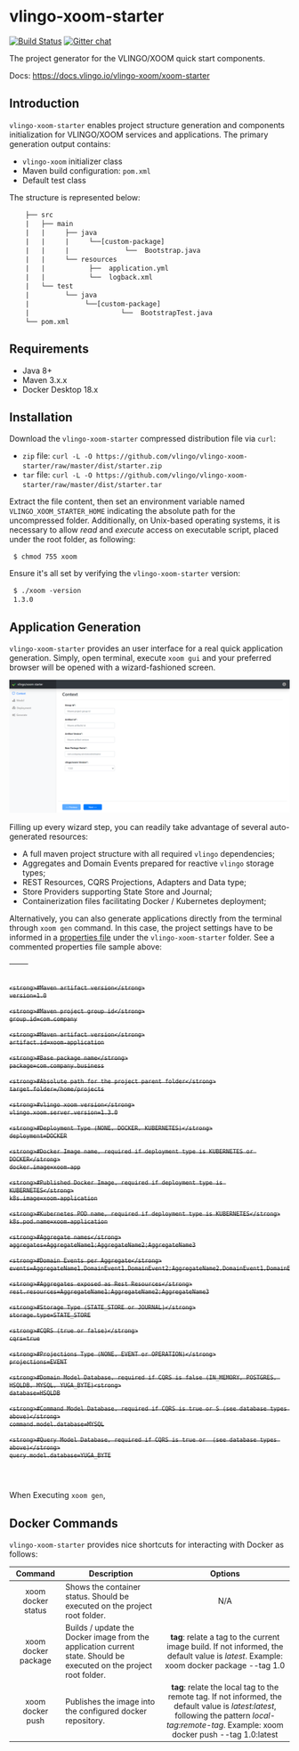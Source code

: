 # vlingo-xoom-starter

[![Build Status](https://travis-ci.org/vlingo/vlingo-xoom-starter.svg?branch=master)](https://travis-ci.org/vlingo/vlingo-xoom-starter) [![Gitter chat](https://badges.gitter.im/gitterHQ/gitter.png)](https://gitter.im/vlingo-platform-java/community/)

The project generator for the VLINGO/XOOM quick start components.

Docs: https://docs.vlingo.io/vlingo-xoom/xoom-starter

## Introduction
`vlingo-xoom-starter` enables project structure generation and components initialization for VLINGO/XOOM services and applications. The primary generation output contains: 
* `vlingo-xoom` initializer class
* Maven build configuration: `pom.xml`
* Default test class

The structure is represented below: 

```
    ├── src
    |   ├── main
    |   |     ├── java 
    |   |     |     └──[custom-package]
    |   |     |              └──  Bootstrap.java
    |   |     └── resources 
    |   |           ├──  application.yml
    |   |           └──  logback.xml  
    |   └── test
    |         └── java 
    |              └──[custom-package]
    |                       └──  BootstrapTest.java
    └── pom.xml                
```

## Requirements
* Java 8+
* Maven 3.x.x
* Docker Desktop 18.x

## Installation 

Download the `vlingo-xoom-starter` compressed distribution file via `curl`:

* `zip` file: `curl -L -O https://github.com/vlingo/vlingo-xoom-starter/raw/master/dist/starter.zip`
* `tar` file: `curl -L -O https://github.com/vlingo/vlingo-xoom-starter/raw/master/dist/starter.tar`

Extract the file content, then set an environment variable named `VLINGO_XOOM_STARTER_HOME` indicating the absolute path for the uncompressed folder. Additionally, on Unix-based operating systems, it is necessary to allow _read_ and _execute_ access on executable script, placed under the root folder, as following:

``` 
 $ chmod 755 xoom
```

Ensure it's all set by verifying the `vlingo-xoom-starter` version:

``` 
 $ ./xoom -version
 1.3.0
```

## Application Generation 

`vlingo-xoom-starter` provides an user interface for a real quick application generation. Simply, open terminal, execute `xoom gui` and your preferred browser will be opened with a wizard-fashioned screen. 

![screen-sample-image](https://github.com/vlingo/vlingo-xoom-starter/blob/master/user-interface/src/assets/img/screen-sample.png)
     
Filling up every wizard step, you can readily take advantage of several auto-generated resources:
* A full maven project structure with all required `vlingo` dependencies;
* Aggregates and Domain Events prepared for reactive `vlingo` storage types;
* REST Resources, CQRS Projections, Adapters and Data type;
* Store Providers supporting State Store and Journal;
* Containerization files facilitating Docker / Kubernetes deployment; 

Alternatively, you can also generate applications directly from the terminal through `xoom gen` command. In this case, the project settings have to be informed in a <a href="https://github.com/vlingo/vlingo-xoom-starter/blob/master/dist/starter/vlingo-xoom-starter.properties">properties file</a> under the <code>vlingo-xoom-starter</code> folder. 
See a commented properties file sample above:

<del>
    <pre class="rich-diff-level-zero">
    <code class="rich-diff-level-one">
    
    <strong>#Maven artifact version</strong>
    version=1.0
    
    <strong>#Maven project group id</strong>
    group.id=com.company
    
    <strong>#Maven artifact version</strong>
    artifact.id=xoom-application

    <strong>#Base package name</strong>
    package=com.company.business
    
    <strong>#Absolute path for the project parent folder</strong>
    target.folder=/home/projects
    
    <strong>#vlingo xoom version</strong>
    vlingo.xoom.server.version=1.3.0
    
    <strong>#Deployment Type (NONE, DOCKER, KUBERNETES)</strong>
    deployment=DOCKER
    
    <strong>#Docker Image name, required if deployment type is KUBERNETES or DOCKER</strong>
    docker.image=xoom-app
    
    <strong>#Published Docker Image, required if deployment type is KUBERNETES</strong>
    k8s.image=xoom-application
    
    <strong>#Kubernetes POD name, required if deployment type is KUBERNETES</strong>
    k8s.pod.name=xoom-application
    
    <strong>#Aggregate names</strong>
    aggregates=AggregateName1;AggregateName2;AggregateName3
    
    <strong>#Domain Events per Aggregate</strong>
    events=AggregateName1,DomainEvent1,DomainEvent2;AggregateName2,DomainEvent1,DomainEvent2;AggregateName3,DomainEvent1,DomainEvent2
    
    <strong>#Aggregates exposed as Rest Resources</strong>
    rest.resources=AggregateName1;AggregateName2;AggregateName3
    
    <strong>#Storage Type (STATE_STORE or JOURNAL)</strong>
    storage.type=STATE_STORE
    
    <strong>#CQRS (true or false)</strong>
    cqrs=true
    
    <strong>#Projections Type (NONE, EVENT or OPERATION)</strong>
    projections=EVENT
    
    <strong>#Domain Model Database, required if CQRS is false (IN_MEMORY, POSTGRES, HSQLDB, MYSQL, YUGA_BYTE)<strong>
    database=HSQLDB
    
    <strong>#Command Model Database, required if CQRS is true or S (see database types above)</strong>
    command.model.database=MYSQL
    
    <strong>#Query Model Database, required if CQRS is true or  (see database types above)</strong>
    query.model.database=YUGA_BYTE

</code></pre></del>

When Executing `xoom gen`, 

## Docker Commands

`vlingo-xoom-starter` provides nice shortcuts for interacting with Docker as follows:

<table>
    <thead>
        <tr>
            <th align="center">Command</th>
            <th align="center">Description</th>
            <th align="center">Options</th>
        </tr>
    </thead>
    <tbody>
        <tr>
            <td align="center">xoom docker status</td>
            <td align="left">Shows the container status. Should be executed on the project root folder.</td>
            <td align="center">N/A</td>
        </tr>
        <tr>
            <td align="center">xoom docker package</td>
            <td align="left">Builds / update the Docker image from the application current state. Should be executed on the project root folder.</td>
            <td align="center"><strong>tag</strong>: relate a tag to the current image build. If not informed, the default value is <em>latest</em>. Example: xoom docker package --tag 1.0</td>
        </tr>
        <tr>
            <td align="center">xoom docker push</td>
            <td align="left">Publishes the image into the configured docker repository.</td>
            <td align="center"><strong>tag</strong>: relate the local tag to the remote tag. If not informed, the default value is <em>latest:latest</em>, following the pattern <em>local-tag:remote-tag</em>. Example: xoom docker push --tag 1.0:latest</td>
        </tr>
    </tbody>
</table>


